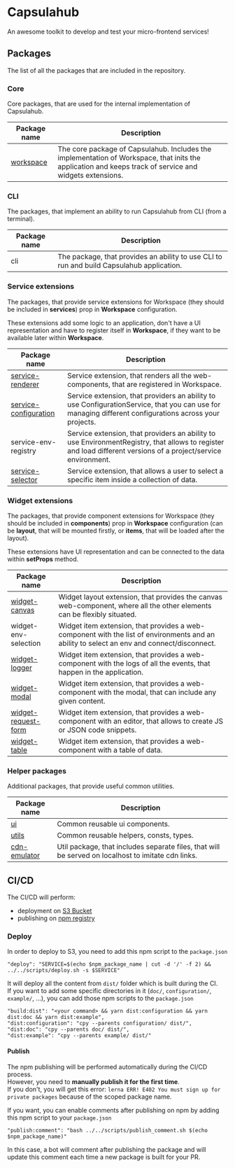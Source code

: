 # Capsulahub

An awesome toolkit to develop and test your micro-frontend services!

## Packages

The list of all the packages that are included in the repository.

### Core

Core packages, that are used for the internal implementation of Capsulahub.

| Package name                    | Description                                                                                                                                                    |
|---------------------------------|----------------------------------------------------------------------------------------------------------------------------------------------------------------|
| [workspace](packages/workspace) | The core package of Capsulahub. Includes the implementation of Workspace, that inits the application and keeps track of service and widgets extensions.        |

### CLI

The packages, that implement an ability to run Capsulahub from CLI (from a terminal).

| Package name          | Description                                                                                                                                                    |
|-----------------------|----------------------------------------------------------------------------------------------------------------------------------------------------------------|
| cli                   | The package, that provides an ability to use CLI to run and build Capsulahub application.                                                                                                                                 |

### Service extensions

The packages, that provide service extensions for Workspace (they should be included in **services**) prop in **Workspace** configuration.

These extensions add some logic to an application, don't have a UI representation and have to register itself in **Workspace**, if they want to be available later within **Workspace**.

| Package name                                            | Description                                                                                                                                                    |
|---------------------------------------------------------|----------------------------------------------------------------------------------------------------------------------------------------------------------------|
| [service-renderer](packages/service-renderer)           | Service extension, that renders all the web-components, that are registered in Workspace.                                                                      |
| [service-configuration](packages/service-configuration) | Service extension, that providers an ability to use ConfigurationService, that you can use for managing different configurations across your projects.         |
| service-env-registry                                    | Service extension, that providers an ability to use EnvironmentRegistry, that allows to register and load different versions of a project/service environment. |
| [service-selector](packages/service-selector)           | Service extension, that allows a user to select a specific item inside a collection of data.                                                                   |

### Widget extensions

The packages, that provide component extensions for Workspace (they should be included in **components**) prop in **Workspace** configuration (can be **layout**, that will be mounted firstly, or **items**, that will be loaded after the layout).

These extensions have UI representation and can be connected to the data within **setProps** method.

| Package name                                          | Description                                                                                                                                                    |
|-------------------------------------------------------|----------------------------------------------------------------------------------------------------------------------------------------------------------------|
| [widget-canvas](packages/widget-canvas)               | Widget layout extension, that provides the canvas web-component, where all the other elements can be flexibly situated.                                        |
| widget-env-selection                                  | Widget item extension, that provides a web-component with the list of environments and an ability to select an env and connect/disconnect.                     |
| [widget-logger](packages/widget-logger)               | Widget item extension, that provides a web-component with the logs of all the events, that happen in the application.                                          |
| [widget-modal](packages/widget-modal)                 | Widget item extension, that provides a web-component with the modal, that can include any given content.                                                       |
| [widget-request-form](packages/widget-request-form)   | Widget item extension, that provides a web-component with an editor, that allows to create JS or JSON code snippets.                                           |
| [widget-table](packages/widget-table)                 | Widget item extension, that provides a web-component with a table of data.                                                                                     |

### Helper packages

Additional packages, that provide useful common utilities.

| Package name                            | Description                                                                                                                                                    |
|-----------------------------------------|----------------------------------------------------------------------------------------------------------------------------------------------------------------|
| [ui](packages/ui)                       | Common reusable ui components.                                                                                                                                 |
| [utils](packages/utils)                 | Common reusable helpers, consts, types.                                                                                                                        |
| [cdn-emulator](packages/cdn-emulator)   | Util package, that includes separate files, that will be served on localhost to imitate cdn links.                                                             |

## CI/CD

The CI/CD will perform: 
* deployment on [S3 Bucket](https://capsulajs.s3.amazonaws.com/) 
* publishing on [npm registry](https://www.npmjs.com/org/capsulajs)

### Deploy
In order to deploy to S3, you need to add this npm script to the `package.json`

    "deploy": "SERVICE=$(echo $npm_package_name | cut -d '/' -f 2) && ../../scripts/deploy.sh -s $SERVICE"
It will deploy all the content from `dist/` folder which is built during the CI.  
If you want to add some specific directories in it (`doc/`, `configuration/`, `example/`, ...), 
you can add those npm scripts to the `package.json`

    "build:dist": "<your command> && yarn dist:configuration && yarn dist:doc && yarn dist:example",
    "dist:configuration": "cpy --parents configuration/ dist/",
    "dist:doc": "cpy --parents doc/ dist/",
    "dist:example": "cpy --parents example/ dist/"

#### Publish
The npm publishing will be performed automatically during the CI/CD process.  
However, you need to **manually publish it for the first time**.  
If you don't, you will get this error: `lerna ERR! E402 You must sign up for private packages` 
because of the scoped package name.

If you want, you can enable comments after publishing on npm by adding this npm script to your `package.json`

    "publish:comment": "bash ../../scripts/publish_comment.sh $(echo $npm_package_name)"
In this case, a bot will comment after publishing the package and will update this comment each time 
a new package is built for your PR.

